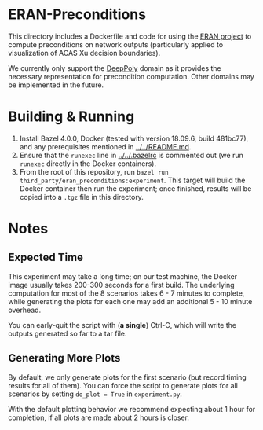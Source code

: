 # ERAN-Preconditions
This directory includes a Dockerfile and code for using the [ERAN
project](https://github.com/eth-sri/eran) to compute preconditions on network
outputs (particularly applied to visualization of ACAS Xu decision boundaries).

We currently only support the [DeepPoly](https://doi.org/10.1145/3290354)
domain as it provides the necessary representation for precondition
computation. Other domains may be implemented in the future.

# Building & Running
1. Install Bazel 4.0.0, Docker (tested with version 18.09.6, build 481bc77),
   and any prerequisites mentioned in [../../README.md](../../README.md).
2. Ensure that the ``runexec`` line in [../../.bazelrc](../../.bazelrc) is
   commented out (we run ``runexec`` directly in the Docker containers).
3. From the root of this repository, run ``bazel run
   third_party/eran_preconditions:experiment``. This target will build the
   Docker container then run the experiment; once finished, results will be
   copied into a ``.tgz`` file in this directory.

# Notes
## Expected Time
This experiment may take a long time; on our test machine, the Docker image
usually takes 200-300 seconds for a first build. The underlying computation for
most of the 8 scenarios takes 6 - 7 minutes to complete, while generating the
plots for each one may add an additional 5 - 10 minute overhead.

You can early-quit the script with (**a single**) Ctrl-C, which will write the
outputs generated so far to a tar file.

## Generating More Plots
By default, we only generate plots for the first scenario (but record timing
results for all of them). You can force the script to generate plots for all
scenarios by setting ``do_plot = True`` in ``experiment.py``.

With the default plotting behavior we recommend expecting about 1 hour for
completion, if all plots are made about 2 hours is closer.
